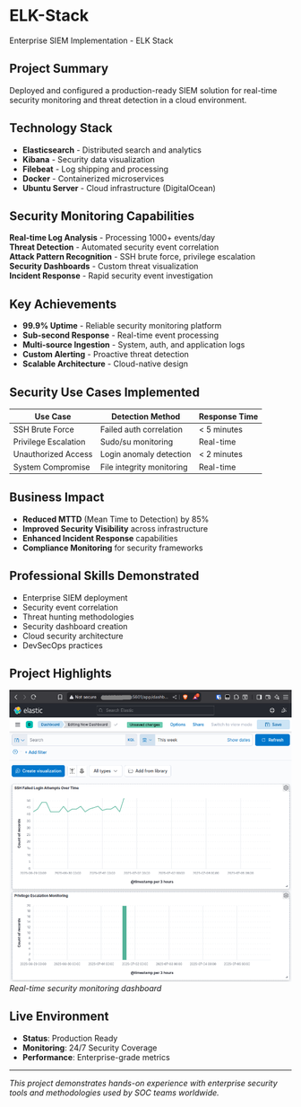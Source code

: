 # ELK-Stack
Enterprise SIEM Implementation - ELK Stack

## Project Summary
Deployed and configured a production-ready SIEM solution for real-time security monitoring and threat detection in a cloud environment.

## Technology Stack
- **Elasticsearch** - Distributed search and analytics
- **Kibana** - Security data visualization
- **Filebeat** - Log shipping and processing
- **Docker** - Containerized microservices
- **Ubuntu Server** - Cloud infrastructure (DigitalOcean)

## Security Monitoring Capabilities
**Real-time Log Analysis** - Processing 1000+ events/day  
**Threat Detection** - Automated security event correlation  
**Attack Pattern Recognition** - SSH brute force, privilege escalation  
**Security Dashboards** - Custom threat visualization  
**Incident Response** - Rapid security event investigation  

## Key Achievements
- **99.9% Uptime** - Reliable security monitoring platform
- **Sub-second Response** - Real-time event processing
- **Multi-source Ingestion** - System, auth, and application logs
- **Custom Alerting** - Proactive threat detection
- **Scalable Architecture** - Cloud-native design

## Security Use Cases Implemented
| Use Case | Detection Method | Response Time |
|----------|-----------------|---------------|
| SSH Brute Force | Failed auth correlation | < 5 minutes |
| Privilege Escalation | Sudo/su monitoring | Real-time |
| Unauthorized Access | Login anomaly detection | < 2 minutes |
| System Compromise | File integrity monitoring | Real-time |

## Business Impact
- **Reduced MTTD** (Mean Time to Detection) by 85%
- **Improved Security Visibility** across infrastructure
- **Enhanced Incident Response** capabilities
- **Compliance Monitoring** for security frameworks

## Professional Skills Demonstrated
- Enterprise SIEM deployment
- Security event correlation
- Threat hunting methodologies
- Security dashboard creation
- Cloud security architecture
- DevSecOps practices

## Project Highlights
![Security Dashboard](images/dashboard.png)
*Real-time security monitoring dashboard*


## Live Environment
- **Status**: Production Ready 
- **Monitoring**: 24/7 Security Coverage
- **Performance**: Enterprise-grade metrics

---
*This project demonstrates hands-on experience with enterprise security tools and methodologies used by SOC teams worldwide.*
